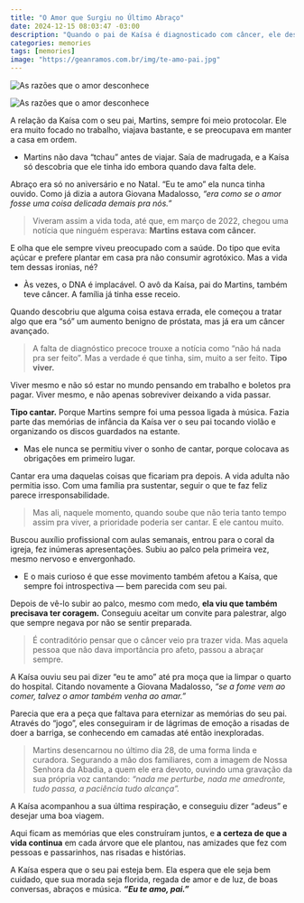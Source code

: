 ```yaml
---
title: "O Amor que Surgiu no Último Abraço"
date: 2024-12-15 08:03:47 -03:00
description: "Quando o pai de Kaísa é diagnosticado com câncer, ele descobre o poder da música e transforma seu relacionamento com a filha. Uma história de redenção e amor."
categories: memories
tags: [memories]
image: "https://geanramos.com.br/img/te-amo-pai.jpg"
---
```


![As razões que o amor desconhece](https://cdn.jsdelivr.net/gh/geanramos/files/img/filosofando.png)

![As razões que o amor desconhece](https://geanramos.com.br/img/te-amo-pai.jpg)

A relação da Kaísa com o seu pai, Martins, sempre foi meio protocolar. Ele era muito focado no trabalho, viajava bastante, e se preocupava em manter a casa em ordem.

-   Martins não dava “tchau” antes de viajar. Saía de madrugada, e a Kaísa só descobria que ele tinha ido embora quando dava falta dele.
    

Abraço era só no aniversário e no Natal. “Eu te amo” ela nunca tinha ouvido. Como já dizia a autora Giovana Madalosso,  _“era como se o amor fosse uma coisa delicada demais pra nós.”_

> Viveram assim a vida toda, até que, em março de 2022, chegou uma
> notícia que ninguém esperava:  **Martins estava com câncer.**

E olha que ele sempre viveu preocupado com a saúde. Do tipo que evita açúcar e prefere plantar em casa pra não consumir agrotóxico. Mas a vida tem dessas ironias, né?

-   Às vezes, o DNA é implacável. O avô da Kaísa, pai do Martins, também teve câncer. A família já tinha esse receio.
    

Quando descobriu que alguma coisa estava errada, ele começou a tratar algo que era “só” um aumento benigno de próstata, mas já era um câncer avançado.

> A falta de diagnóstico precoce trouxe a notícia como “não há nada pra
> ser feito”. Mas a verdade é que tinha, sim, muito a ser feito.  **Tipo viver.**

Viver mesmo e não só estar no mundo pensando em trabalho e boletos pra pagar. Viver mesmo, e não apenas sobreviver deixando a vida passar.

**Tipo cantar.** Porque Martins sempre foi uma pessoa ligada à música. Fazia parte das memórias de infância da Kaísa ver o seu pai tocando violão e organizando os discos guardados na estante.

-   Mas ele nunca se permitiu viver o sonho de cantar, porque colocava as obrigações em primeiro lugar.
    

Cantar era uma daquelas coisas que ficariam pra depois. A vida adulta não permitia isso. Com uma família pra sustentar, seguir o que te faz feliz parece irresponsabilidade.

> Mas ali, naquele momento, quando soube que não teria tanto tempo assim
> pra viver, a prioridade poderia ser cantar. E ele cantou muito.

Buscou auxílio profissional com aulas semanais, entrou para o coral da igreja, fez inúmeras apresentações. Subiu ao palco pela primeira vez, mesmo nervoso e envergonhado.

-   E o mais curioso é que esse movimento também afetou a Kaísa, que sempre foi introspectiva — bem parecida com seu pai.
    

Depois de vê-lo subir ao palco, mesmo com medo,  **ela viu que também precisava ter coragem.** Conseguiu aceitar um convite para palestrar, algo que sempre negava por não se sentir preparada.

> É contraditório pensar que o câncer veio pra trazer vida. Mas aquela
> pessoa que não dava importância pro afeto, passou a abraçar sempre.

A Kaísa ouviu seu pai dizer “eu te amo” até pra moça que ia limpar o quarto do hospital. Citando novamente a Giovana Madalosso,  _“se a fome vem ao comer, talvez o amor também venha ao amar.”_

Parecia que era a peça que faltava para eternizar as memórias do seu pai. Através do “jogo”, eles conseguiram ir de lágrimas de emoção a risadas de doer a barriga, se conhecendo em camadas até então inexploradas.

> Martins desencarnou no último dia 28, de uma forma linda e curadora.
> Segurando a mão dos familiares, com a imagem de Nossa Senhora da
> Abadia, a quem ele era devoto, ouvindo uma gravação da sua própria voz
> cantando:  _“nada me perturbe, nada me amedronte, tudo passa, a paciência tudo alcança”._

A Kaísa acompanhou a sua última respiração, e conseguiu dizer “adeus” e desejar uma boa viagem.

Aqui ficam as memórias que eles construíram juntos, e  **a certeza de que a vida continua** em cada árvore que ele plantou, nas amizades que fez com pessoas e passarinhos, nas risadas e histórias.

A Kaísa espera que o seu pai esteja bem. Ela espera que ele seja bem cuidado, que sua morada seja florida, regada de amor e de luz, de boas conversas, abraços e música.  _**“Eu te amo, pai.”**_